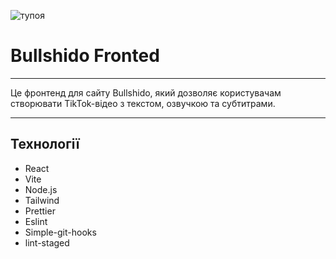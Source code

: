![тупоя](https://coolgifs.neocities.org/gifs/101.gif)
# Bullshido Fronted

---
Це фронтенд для сайту Bullshido, який дозволяє користувачам створювати TikTok-відео
з текстом, озвучкою та субтитрами.

---

## Технології

- React
- Vite
- Node.js
- Tailwind
- Prettier
- Eslint
- Simple-git-hooks
- lint-staged
